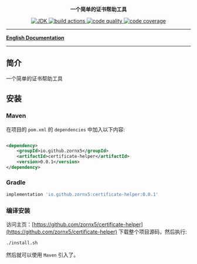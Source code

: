<p align="center">
    <strong>一个简单的证书帮助工具</strong>
</p>

<p align="center">
    <a target="_blank" href="https://www.oracle.com/java/technologies/javase/javase-jdk8-downloads.html">
        <img src="https://img.shields.io/badge/JDK-8+-green.svg" alt="JDK"/>
    </a>
    <a target="_blank" href="https://github.com/zornx5/certificate-helper">
        <img src="https://github.com/zornx5/certificate-helper/actions/workflows/gradle.yml/badge.svg" alt="build actions"/>
    </a>
    <a href="https://www.codacy.com/gh/zornx5/certificate-helper/dashboard?utm_source=github.com&amp;utm_medium=referral&amp;utm_content=zornx5/certificate-helper&amp;utm_campaign=Badge_Grade">
        <img src="https://app.codacy.com/project/badge/Grade/88a8612afc1440c992d0c8a0f0666a07" alt="code quality"/>
    </a>
    <a href="https://codecov.io/gh/zornx5/certificate-helper">
        <img src="https://codecov.io/gh/zornx5/certificate-helper/branch/main/graph/badge.svg?token=D1ERZRC4Z2" alt="code coverage"/>
    </a>
</p>

-------------------------------------------------------------------------------

[**English Documentation**](README-EN.md)

-------------------------------------------------------------------------------

## 简介

一个简单的证书帮助工具

## 安装

### Maven

在项目的 `pom.xml` 的 `dependencies` 中加入以下内容:

```xml

<dependency>
    <groupId>io.github.zornx5</groupId>
    <artifactId>certificate-helper</artifactId>
    <version>0.0.1</version>
</dependency>
```

### Gradle

```gradle
implementation 'io.github.zornx5:certificate-helper:0.0.1'
```

### 编译安装

访问主页：[https://github.com/zornx5/certificate-helper](https://github.com/zornx5/certificate-helper) 下载整个项目源码，然后执行:

```sh
./install.sh
```

然后就可以使用 `Maven` 引入了。